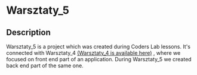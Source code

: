 # Warsztaty_5

## Description
Warsztaty_5 is a project which was created during Coders Lab lessons.
It's connected with Warsztaty_4 [(Warsztaty_4 is available here)](https://github.com/Pawel922/Warsztaty_4)
, where we focused on front end part of an application. 
During Warsztaty_5 we created back end part of the same one.